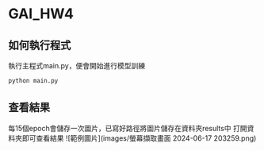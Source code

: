 # GAI_HW4

## 如何執行程式

執行主程式main.py，便會開始進行模型訓練
```bash
python main.py
```

## 查看結果

每15個epoch會儲存一次圖片，已寫好路徑將圖片儲存在資料夾results中
打開資料夾即可查看結果
![範例圖片](images/螢幕擷取畫面 2024-06-17 203259.png)

